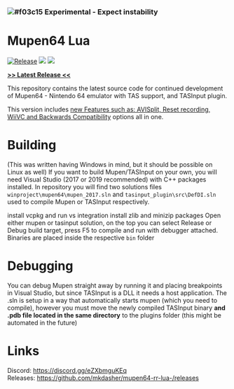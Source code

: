 ### ![#f03c15](https://via.placeholder.com/15/f03c15/000000?text=+) **Experimental - Expect instability**
# Mupen64 Lua

[![Release](https://img.shields.io/github/v/release/mkdasher/mupen64-rr-lua-?label=Release)](https://github.com/mkdasher/mupen64-rr-lua-/releases)
[<img src="https://img.shields.io/github/downloads/mkdasher/mupen64-rr-lua-/total?label=Downloads">]()
[<img src="https://img.shields.io/discord/723573549607944272?label=Discord">](https://discord.gg/bxvZpwdFmW)


[comment]: <> (Second image has to be inline so another approach is used)
[**__\>\> Latest Release \<\<__**](https://github.com/mkdasher/mupen64-rr-lua-/releases/latest/)<br>

This repository contains the latest source code for continued development of Mupen64 - Nintendo 64 emulator with TAS support, and TASInput plugin. 

This version includes <a href="https://imgur.com/a/SA2CgEB" target="_blank">new Features such as: AVISplit, Reset recording, WiiVC and Backwards Compatibility</a> options all in one.

[comment]: <> ("Thanks a lot markdown for not having open in new feature guess i need html for this smh")
[comment]: <> ("Update: not even this works... This is achievable using kramdown but the github preview renderer doesnt support it so we are stuck with this")


# Building
(This was written having Windows in mind, but it should be possible on Linux as well)
If you want to build Mupen/TASInput on your own, you will need Visual Studio (2017 or 2019 recommended) with C++ packages installed. In repository you will find two solutions files `winproject\mupen64\mupen_2017.sln` and `tasinput_plugin\src\DefDI.sln` used to compile Mupen or TASInput respectively. 

install vcpkg and run vs integration
install zlib and minizip packages
Open either mupen or tasinput solution, on the top you can select Release or Debug build target, press F5 to compile and run with debugger attached. Binaries are placed inside the respective `bin` folder

# Debugging
You can debug Mupen straight away by running it and placing breakpoints in Visual Studio, but since TASInput is a DLL it needs a host application. The .sln is setup in a way that automatically starts mupen (which you need to compile), however you must move the newly compiled TASInput binary **and .pdb file located in the same directory** to the plugins folder (this might be automated in the future)

[comment]: <> (TODO: ADD PROJECT STRUCTURE EXPLANATION)

# Links
Discord: https://discord.gg/eZXbmguKEq<br>
Releases: https://github.com/mkdasher/mupen64-rr-lua-/releases

